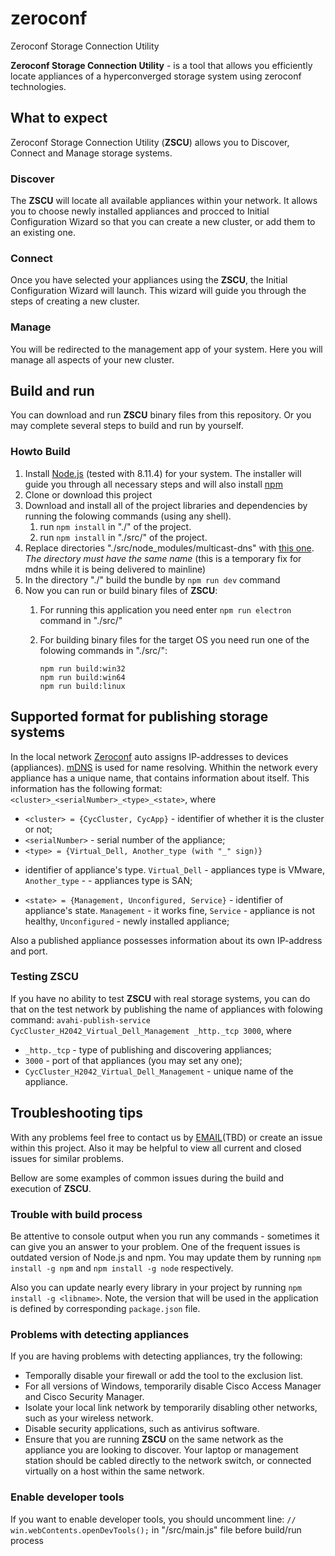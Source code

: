 # zeroconf
Zeroconf Storage Connection Utility

**Zeroconf Storage Connection Utility** - is a tool that allows you
efficiently locate appliances of a hyperconverged storage system
using zeroconf technologies.


## What to expect 
Zeroconf Storage Connection Utility (**ZSCU**) allows
you to Discover, Connect and Manage storage systems.

### Discover  
The **ZSCU** will locate all available appliances within your network.
It allows you to choose newly installed appliances and procced to
Initial Configuration Wizard so that you can create a new cluster,
or add them to an existing one.

### Connect
Once you have selected your appliances using the **ZSCU**, the
Initial Configuration Wizard will launch. This wizard will guide you
through the steps of creating a new cluster.

### Manage  
You will be redirected to the management app of your system.
Here you will manage all aspects of your new cluster.


## Build and run  

You can download and run **ZSCU** binary files from this repository.
Or you may complete several steps to build and run by yourself.

### Howto Build
1. Install [Node.js](https://nodejs.org/en/download/) (tested with  8.11.4)
for your system. The installer will guide you through all necessary steps
and will also install [npm](https://docs.npmjs.com)
2. Clone or download this project
3. Download and install all of the project libraries and dependencies by
running the folowing commands (using any shell).
    1. run `npm install` in "./" of the project.
    2. run `npm install` in "./src/" of the project.
4. Replace directories "./src/node_modules/multicast-dns" with [this one](https://github.com/alexey-martynov/multicast-dns/tree/multihomed-multicast).
_The directory must have the same name_ (this is a temporary fix for
mdns while it is being delivered to mainline)
5. In the directory "./" build the bundle by `npm run dev` command
6. Now you can run or build binary files of **ZSCU**:
    1. For running this application you need enter `npm run electron`
command in "./src/"
    2. For building binary files for the target OS you need run one of the
folowing commands in "./src/":

        ```
        npm run build:win32
        npm run build:win64
        npm run build:linux
        ```


## Supported format for publishing storage systems

In the local network [Zeroconf](https://en.wikipedia.org/wiki/Zero-configuration_networking) 
auto assigns IP-addresses to devices (appliances).
[mDNS](https://community.cisco.com/t5/wireless-mobility-documents/basic-theory-behind-mdns/ta-p/3148577) is used for name resolving.
Whithin the network every appliance has a unique name, that contains
information about itself. This information has the following format:
`<cluster>_<serialNumber>_<type>_<state>`, where  
* `<cluster> = {CycCluster, CycApp}` - identifier of whether it is the cluster or not;
* `<serialNumber>` - serial number of the appliance;
* `<type> = {Virtual_Dell, Another_type (with "_" sign)}`
 - identifier of appliance's type. `Virtual_Dell` - appliances type is VMware,
 `Another_type` -  - appliances type is SAN;
* `<state> = {Management, Unconfigured, Service}` - identifier of appliance's state.
`Management` - it works fine, `Service` - appliance is not healthy, `Unconfigured` - newly installed appliance;

Also a published appliance possesses information about its own IP-address and port.

### Testing ZSCU
If you have no ability to test **ZSCU** with real storage systems, you
can do that on the test network by publishing the name of appliances
with folowing command:
`avahi-publish-service CycCluster_H2042_Virtual_Dell_Management _http._tcp 3000`, where
* `_http._tcp` - type of publishing and discovering appliances;
* `3000` - port of that appliances (you may set any one);
* `CycCluster_H2042_Virtual_Dell_Management` - unique name of the appliance.

## Troubleshooting tips
With any problems feel free to contact us by [EMAIL]()(TBD) or create an
issue within this project. Also it may be helpful to view all current
and closed issues for similar problems.

Bellow are some examples of common issues during the build and execution
of **ZSCU**.

### Trouble with build process
Be attentive to console output when you run any commands - sometimes
it can give you an answer to your problem.
One of the frequent issues is outdated version of Node.js and npm.
You may update them by running `npm install -g npm` and `npm install
-g node` respectively.

Also you can update nearly every library in your project by running
`npm install -g <libname>`. Note, the version that will be used in the
application is defined by corresponding `package.json` file.

### Problems with detecting appliances
If you are having problems with detecting appliances, try the following:
* Temporally disable your firewall or add the tool to the exclusion list.
* For all versions of Windows, temporarily disable Cisco Access Manager
and Cisco Security Manager.
* Isolate your local link network by temporarily disabling other networks,
such as your wireless network.
* Disable security applications, such as antivirus software.
* Ensure that you are running **ZSCU** on the same network as the
appliance you are looking to discover. Your laptop or management station
should be cabled directly to the network switch, or connected virtually on
a host within the same network.

### Enable developer tools
If you want to enable developer tools, you should uncomment line:
`// win.webContents.openDevTools();` in "/src/main.js" file before
build/run process
